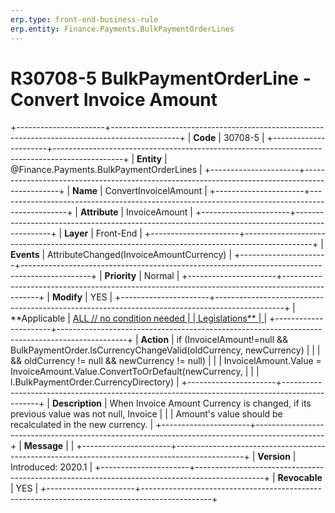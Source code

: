 ```yaml
---
erp.type: front-end-business-rule
erp.entity: Finance.Payments.BulkPaymentOrderLines
---
```


# R30708-5 BulkPaymentOrderLine - Convert Invoice Amount
+----------------------+-----------------------------------------------------------------------------------------------+
| **Code**             | 30708-5                                                                                       |
+----------------------+-----------------------------------------------------------------------------------------------+
| **Entity**           | @Finance.Payments.BulkPaymentOrderLines                                                                          |
+----------------------+-----------------------------------------------------------------------------------------------+
| **Name**             | ConvertInvoicelAmount                                                                         |
+----------------------+-----------------------------------------------------------------------------------------------+
| **Attribute**        | InvoiceAmount                                                                                 |
+----------------------+-----------------------------------------------------------------------------------------------+
| **Layer**            | Front-End                                                                                     |
+----------------------+-----------------------------------------------------------------------------------------------+
| **Events**           | AttributeChanged(InvoiceAmountCurrency)                                                       |
+----------------------+-----------------------------------------------------------------------------------------------+
| **Priority**         | Normal                                                                                        |
+----------------------+-----------------------------------------------------------------------------------------------+
| **Modify**           | YES                                                                                           |
+----------------------+-----------------------------------------------------------------------------------------------+
| **Applicable         | [ALL // no condition needed                                                                   |
| Legislations**       | ](https://confluence.erp.net/display/techdoc/Country+Specific+Functionality)                  |
+----------------------+-----------------------------------------------------------------------------------------------+
| **Action**           | if (InvoicelAmount!=null && BulkPaymentOrder.IsCurrencyChangeValid(oldCurrency, newCurrency)  |
|                      | && oldCurrency != null && newCurrency != null)                                                |
|                      | InvoicelAmount.Value = InvoiceAmount.Value.ConvertToOrDefault(newCurrency,                    |
|                      | l.BulkPaymentOrder.CurrencyDirectory)                                                         |
+----------------------+-----------------------------------------------------------------------------------------------+
| **Description**      | When Invoice Amount Currency is changed, if its previous value was not null, Invoice          |
|                      | Amount\'s value should be recalculated in the new currency.                                   |
+----------------------+-----------------------------------------------------------------------------------------------+
| **Message**          |                                                                                               |
+----------------------+-----------------------------------------------------------------------------------------------+
| **Version**          | Introduced: 2020.1                                                                            |
+----------------------+-----------------------------------------------------------------------------------------------+
| **Revocable**        | YES                                                                                           |
+----------------------+-----------------------------------------------------------------------------------------------+

  

  

  
